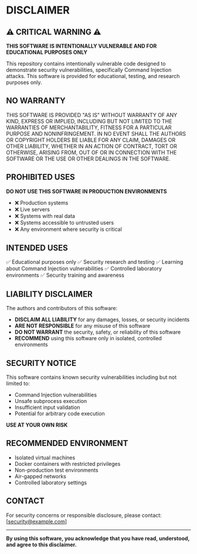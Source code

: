 # DISCLAIMER

## ⚠️ CRITICAL WARNING ⚠️

**THIS SOFTWARE IS INTENTIONALLY VULNERABLE AND FOR EDUCATIONAL PURPOSES ONLY**

This repository contains intentionally vulnerable code designed to demonstrate security vulnerabilities, specifically Command Injection attacks. This software is provided for educational, testing, and research purposes only.

## NO WARRANTY

THIS SOFTWARE IS PROVIDED "AS IS" WITHOUT WARRANTY OF ANY KIND, EXPRESS OR IMPLIED, INCLUDING BUT NOT LIMITED TO THE WARRANTIES OF MERCHANTABILITY, FITNESS FOR A PARTICULAR PURPOSE AND NONINFRINGEMENT. IN NO EVENT SHALL THE AUTHORS OR COPYRIGHT HOLDERS BE LIABLE FOR ANY CLAIM, DAMAGES OR OTHER LIABILITY, WHETHER IN AN ACTION OF CONTRACT, TORT OR OTHERWISE, ARISING FROM, OUT OF OR IN CONNECTION WITH THE SOFTWARE OR THE USE OR OTHER DEALINGS IN THE SOFTWARE.

## PROHIBITED USES

**DO NOT USE THIS SOFTWARE IN PRODUCTION ENVIRONMENTS**

- ❌ Production systems
- ❌ Live servers
- ❌ Systems with real data
- ❌ Systems accessible to untrusted users
- ❌ Any environment where security is critical

## INTENDED USES

✅ Educational purposes only
✅ Security research and testing
✅ Learning about Command Injection vulnerabilities
✅ Controlled laboratory environments
✅ Security training and awareness

## LIABILITY DISCLAIMER

The authors and contributors of this software:

- **DISCLAIM ALL LIABILITY** for any damages, losses, or security incidents
- **ARE NOT RESPONSIBLE** for any misuse of this software
- **DO NOT WARRANT** the security, safety, or reliability of this software
- **RECOMMEND** using this software only in isolated, controlled environments

## SECURITY NOTICE

This software contains known security vulnerabilities including but not limited to:

- Command Injection vulnerabilities
- Unsafe subprocess execution
- Insufficient input validation
- Potential for arbitrary code execution

**USE AT YOUR OWN RISK**

## RECOMMENDED ENVIRONMENT

- Isolated virtual machines
- Docker containers with restricted privileges
- Non-production test environments
- Air-gapped networks
- Controlled laboratory settings

## CONTACT

For security concerns or responsible disclosure, please contact: [security@example.com]

---

**By using this software, you acknowledge that you have read, understood, and agree to this disclaimer.**
